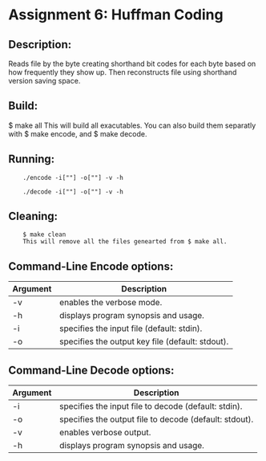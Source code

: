 # Assignment 6: Huffman Coding

## Description:

Reads file by the byte creating shorthand bit codes for each byte based on how frequently they show up. Then reconstructs file using shorthand version saving space.

## Build:

   $ make all
   This will build all exacutables.
   You can also build them separatly with $ make encode, and $ make decode.

## Running:

        ./encode -i[""] -o[""] -v -h

        ./decode -i[""] -o[""] -v -h

## Cleaning:

        $ make clean
        This will remove all the files genearted from $ make all.

## Command-Line Encode options:

| Argument | Description                                                                                   |
|----------|-----------------------------------------------------------------------------------------------|
| -v       | enables the verbose mode.                                   |
| -h       | displays program synopsis and usage.             |
| -i       | specifies the input file (default: stdin).                                             |
| -o       | specifies the output key file (default: stdout).                                                                                       

## Command-Line Decode options:

| Argument | Description                                                      |
|----------|------------------------------------------------------------------|
| -i       | specifies the input file to decode (default: stdin).            |
| -o       | specifies the output file to decode (default: stdout).          |
| -v       | enables verbose output.                                          |
| -h       | displays program synopsis and usage.                             |
